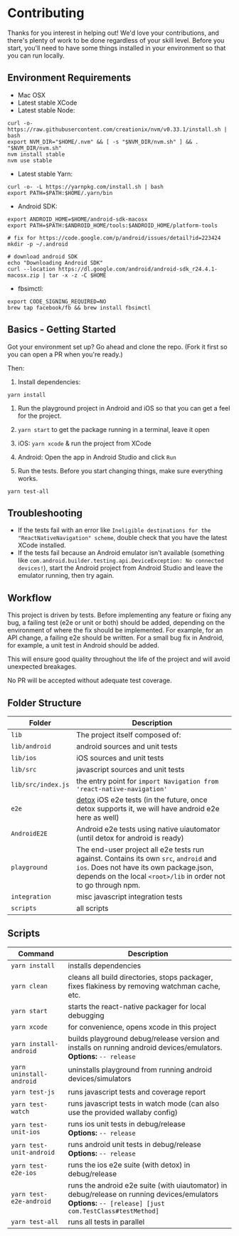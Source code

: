 # Contributing

Thanks for you interest in helping out! We'd love your contributions, and there's plenty of work to be done regardless of your skill level. Before you start, you'll need to have some things installed in your environment so that you can run locally.

## Environment Requirements

* Mac OSX
* Latest stable XCode
* Latest stable Node:

```
curl -o- https://raw.githubusercontent.com/creationix/nvm/v0.33.1/install.sh | bash
export NVM_DIR="$HOME/.nvm" && [ -s "$NVM_DIR/nvm.sh" ] && . "$NVM_DIR/nvm.sh"
nvm install stable
nvm use stable
```

* Latest stable Yarn:

```
curl -o- -L https://yarnpkg.com/install.sh | bash
export PATH=$PATH:$HOME/.yarn/bin
```

* Android SDK:

```
export ANDROID_HOME=$HOME/android-sdk-macosx
export PATH=$PATH:$ANDROID_HOME/tools:$ANDROID_HOME/platform-tools

# fix for https://code.google.com/p/android/issues/detail?id=223424
mkdir -p ~/.android

# download android SDK
echo "Downloading Android SDK"
curl --location https://dl.google.com/android/android-sdk_r24.4.1-macosx.zip | tar -x -z -C $HOME
```

* fbsimctl:

```
export CODE_SIGNING_REQUIRED=NO
brew tap facebook/fb && brew install fbsimctl
```

## Basics - Getting Started

Got your environment set up? Go ahead and clone the repo. (Fork it first so you can open a PR when you're ready.)

Then:

1. Install dependencies:

  ```
  yarn install
  ```

1. Run the playground project in Android and iOS so that you can get a feel for the project.
  
  1. `yarn start` to get the package running in a terminal, leave it open

  1. iOS: `yarn xcode` & run the project from XCode
    
  1. Android: Open the app in Android Studio and click `Run`   

1. Run the tests. Before you start changing things, make sure everything works.

  ```
  yarn test-all
  ```

## Troubleshooting

* If the tests fail with an error like `Ineligible destinations for the "ReactNativeNavigation" scheme`, double check that you have the latest XCode installed.
* If the tests fail because an Android emulator isn't available (something like `com.android.builder.testing.api.DeviceException: No connected devices!`), start the Android project from Android Studio and leave the emulator running, then try again.

## Workflow
This project is driven by tests. Before implementing any feature or fixing any bug, a failing test (e2e or unit or both) should be added, depending on the environment of where the fix should be implemented. For example, for an API change, a failing e2e should be written. For a small bug fix in Android, for example, a unit test in Android should be added.

This will ensure good quality throughout the life of the project and will avoid unexpected breakages.

No PR will be accepted without adequate test coverage.

## Folder Structure

| Folder | Description |
| ------ | ----------- |
| `lib` | The project itself composed of: |
| `lib/android` | android sources and unit tests |
| `lib/ios` | iOS sources and unit tests |
| `lib/src` | javascript sources and unit tests |
| `lib/src/index.js` | the entry point for `import Navigation from 'react-native-navigation'` |
| `e2e` | [detox](https://github.com/wix/detox) iOS e2e tests (in the future, once detox supports it, we will have android e2e here as well) |
| `AndroidE2E` | Android e2e tests using native uiautomator (until detox for android is ready) |
| `playground` | The end-user project all e2e tests run against. Contains its own `src`, `android` and `ios`. Does not have its own package.json, depends on the local `<root>/lib` in order not to go through npm. |
| `integration` | misc javascript integration tests |
| `scripts` | all scripts |

## Scripts

| Command | Description |
| ------- | ----------- |
| `yarn install` | installs dependencies |
| `yarn clean` | cleans all build directories, stops packager, fixes flakiness by removing watchman cache, etc. |
| `yarn start` | starts the react-native packager for local debugging |
| `yarn xcode` | for convenience, opens xcode in this project |
| `yarn install-android`  |  builds playground debug/release version and installs on running android devices/emulators. <br> **Options:** `-- release` |
| `yarn uninstall-android` | uninstalls playground from running android devices/simulators |
| `yarn test-js` | runs javascript tests and coverage report |
| `yarn test-watch` | runs javascript tests in watch mode (can also use the provided wallaby config) |
| `yarn test-unit-ios` | runs ios unit tests in debug/release <br> **Options:** `-- release` |
| `yarn test-unit-android` | runs android unit tests in debug/release <br> **Options:** `-- release` |
| `yarn test-e2e-ios` | runs the ios e2e suite (with detox) in debug/release |
| `yarn test-e2e-android` | runs the android e2e suite (with uiautomator) in debug/release on running devices/emulators <br> **Options:** `-- [release] [just com.TestClass#testMethod]` |
| `yarn test-all` | runs all tests in parallel |


